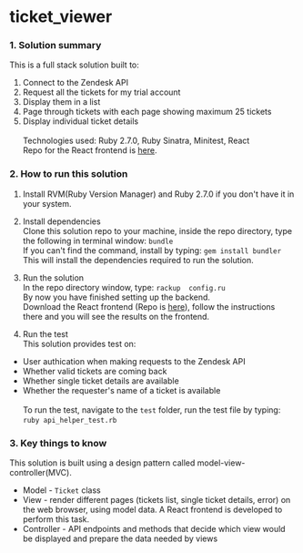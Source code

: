 # ticket_viewer

### 1. Solution summary
This is a full stack solution built to: 
1. Connect to the Zendesk API
2. Request all the tickets for my trial account
3. Display them in a list
4. Page through tickets with each page showing maximum 25 tickets
5. Display individual ticket details
<br /><br />
Technologies used: Ruby 2.7.0, Ruby Sinatra, Minitest, React <br />
Repo for the React frontend is [here](https://github.com/allen0lee/ticket-viewer-react).

### 2. How to run this solution
1. Install RVM(Ruby Version Manager) and Ruby 2.7.0 if you don't have it in your system. 

2. Install dependencies<br />
Clone this solution repo to your machine, inside the repo directory, type the following in terminal window: `bundle`<br /> 
If you can't find the command, install by typing: `gem install bundler`<br />
This will install the dependencies required to run the solution.

3. Run the solution<br />
In the repo directory window, type: `rackup  config.ru`<br />
By now you have finished setting up the backend.<br />
Download the React frontend (Repo is [here](https://github.com/allen0lee/ticket-viewer-react)), follow the instructions there and you will see the results on the frontend.

4. Run the test<br />
This solution provides test on:
* User authication when making requests to the Zendesk API
* Whether valid tickets are coming back
* Whether single ticket details are available
* Whether the requester's name of a ticket is available
<br /><br />
To run the test, navigate to the `test` folder, run the test file by typing: `ruby api_helper_test.rb`

### 3. Key things to know
This solution is built using a design pattern called model-view-controller(MVC).<br />
* Model - `Ticket` class
* View - render different pages (tickets list, single ticket details, error) on the web browser, using model data. A React frontend is developed to perform this task.  
* Controller - API endpoints and methods that decide which view would be displayed and prepare the data needed by views 
  
       
